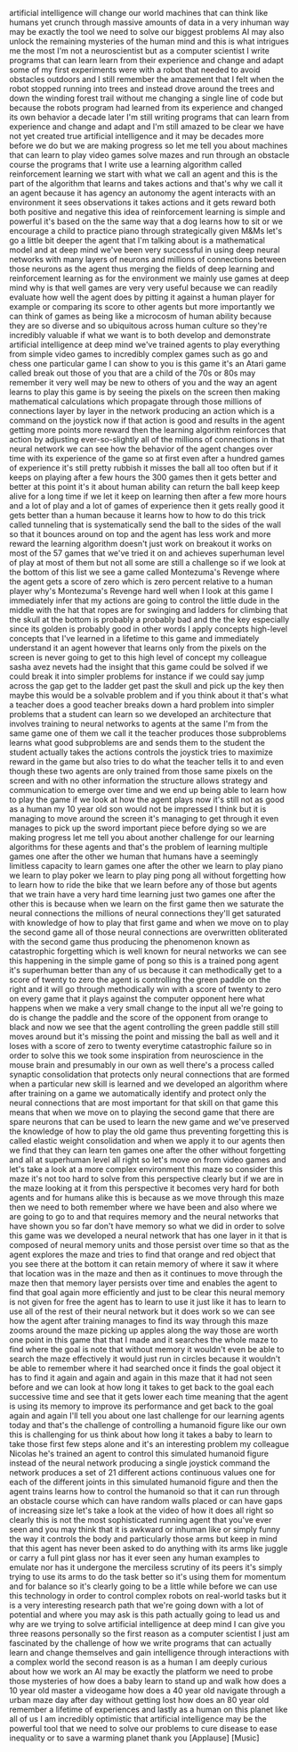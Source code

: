 
artificial intelligence will change our
world
machines that can think like humans yet
crunch through massive amounts of data
in a very inhuman way may be exactly the
tool we need to solve our biggest
problems AI may also unlock the
remaining mysteries of the human mind
and this is what intrigues me the most
I&#39;m not a neuroscientist but as a
computer scientist I write programs that
can learn learn from their experience
and change and adapt some of my first
experiments were with a robot that
needed to avoid obstacles outdoors and I
still remember the amazement that I felt
when the robot stopped running into
trees and instead drove around the trees
and down the winding forest trail
without me changing a single line of
code but because the robots program had
learned from its experience and changed
its own behavior
a decade later I&#39;m still writing
programs that can learn from experience
and change and adapt and I&#39;m still
amazed to be clear we have not yet
created true artificial intelligence and
it may be decades more before we do but
we are making progress so let me tell
you about machines that can learn to
play video games solve mazes and run
through an obstacle course the programs
that I write use a learning algorithm
called reinforcement learning we start
with what we call an agent and this is
the part of the algorithm that learns
and takes actions and that&#39;s why we call
it an agent because it has agency an
autonomy the agent interacts with an
environment it sees observations it
takes actions and it gets reward both
both positive and negative
this idea of reinforcement learning is
simple and powerful it&#39;s based on the
the same way that a dog learns how to
sit or we encourage a child to practice
piano through strategically given M&amp;Ms
let&#39;s go a little bit deeper the agent
that I&#39;m talking about is a mathematical
model and at deep mind we&#39;ve been very
successful in using deep neural networks
with many layers of neurons and millions
of connections between those neurons as
the agent
thus merging the fields of deep learning
and reinforcement learning as for the
environment we mainly use games at deep
mind why is that well games are very
very useful because we can readily
evaluate how well the agent does by
pitting it against a human player for
example or comparing its score to other
agents but more importantly we can think
of games as being like a microcosm of
human ability because they are so
diverse and so ubiquitous across human
culture so they&#39;re incredibly valuable
if what we want is to both develop and
demonstrate artificial intelligence at
deep mind we&#39;ve trained agents to play
everything from simple video games to
incredibly complex games such as go and
chess one particular game I can show to
you is this game it&#39;s an Atari game
called break out those of you that are a
child of the 70s or 80s may remember it
very well
may be new to others of you and the way
an agent learns to play this game is by
seeing the pixels on the screen then
making mathematical calculations which
propagate through those millions of
connections layer by layer in the
network producing an action which is a
command on the joystick now if that
action is good and results in the agent
getting more points more reward then the
learning algorithm reinforces that
action by adjusting ever-so-slightly
all of the millions of connections in
that neural network we can see how the
behavior of the agent changes over time
with its experience of the game so at
first even after a hundred games of
experience it&#39;s still pretty rubbish it
misses the ball all too often but if it
keeps on playing after a few hours the
300 games then it gets better and better
at this point it&#39;s it about human
ability can return the ball keep keep
alive for a long time if we let it keep
on learning then after a few more hours
and a lot of play and a lot of games of
experience then it gets really good it
gets better than a human because it
learns how to how to do this trick
called tunneling that is systematically
send the ball to the sides of the wall
so that it bounces around on top and the
agent has less work and more reward the
learning algorithm doesn&#39;t just work on
breakout it works on most of the 57
games that we&#39;ve tried it on and
achieves superhuman level of play at
most of them but not all some are still
a challenge so if we look at the bottom
of this list we see a game called
Montezuma&#39;s Revenge where the agent gets
a score of zero which is zero percent
relative to a human player why&#39;s
Montezuma&#39;s Revenge hard well when I
look at this game I immediately infer
that my actions are going to control the
little dude in the middle with the hat
that ropes are for swinging and ladders
for climbing that the skull at the
bottom is probably a probably bad and
the the key especially since its golden
is probably good in other words I apply
concepts high-level concepts that I&#39;ve
learned in a lifetime to this game and
immediately understand it an agent
however that learns only from the pixels
on the screen is never going to get to
this high level of concept my colleague
sasha avez nevets had the insight that
this game could be solved if we could
break it into simpler problems for
instance if we could say jump across the
gap get to the ladder get past the skull
and pick up the key then maybe this
would be a solvable problem and if you
think about it that&#39;s what a teacher
does a good teacher breaks down a hard
problem into simpler problems that a
student can learn so we developed an
architecture that involves training to
neural networks to agents at the same
I&#39;m from the same game one of them we
call it the teacher produces those
subproblems learns what good subproblems
are and sends them to the student the
student actually takes the actions
controls the joystick tries to maximize
reward in the game but also tries to do
what the teacher tells it to and even
though these two agents are only trained
from those same pixels on the screen and
with no other information the structure
allows strategy and communication to
emerge over time and we end up being
able to learn how to play the game if we
look at how the agent plays now it&#39;s
still not as good as a human my 10 year
old son would not be impressed I think
but it is managing to move around the
screen it&#39;s managing to get through it
even manages to pick up the sword
important piece before dying so we are
making progress
let me tell you about another challenge
for our learning algorithms for these
agents and that&#39;s the problem of
learning multiple games one after the
other we human that humans have a
seemingly limitless capacity to learn
games one after the other we learn to
play piano we learn to play poker we
learn to play ping pong all without
forgetting how to learn how to ride the
bike that we learn before any of those
but agents that we train have a very
hard time learning just two games one
after the other this is because when we
learn on the first game then we saturate
the neural connections the millions of
neural connections they&#39;ll get saturated
with knowledge of how to play that first
game and when we move on to play the
second game all of those neural
connections are overwritten obliterated
with the second game thus producing the
phenomenon known as catastrophic
forgetting which is well known for
neural networks we can see this
happening in the simple game of pong so
this is a trained pong agent it&#39;s
superhuman better than any of us because
it can methodically get to a score of
twenty to zero the agent is controlling
the green paddle on the right and it
will go through methodically win with a
score of twenty to zero on every game
that it plays against the computer
opponent here what happens when we make
a very small change to the input all
we&#39;re going to do is change the paddle
and the score of the opponent from
orange to black and now we see that the
agent controlling the green paddle still
still moves around but it&#39;s missing the
point and missing the ball as well and
it loses with a score of zero to twenty
everytime catastrophic failure so in
order to solve this we took some
inspiration from neuroscience in the
mouse brain and presumably in our own as
well there&#39;s a process called synaptic
consolidation that protects only neural
connections that are formed when a
particular new skill is learned and we
developed an algorithm where after
training on a game we
automatically identify and protect only
the neural connections that are most
important for that skill on that game
this means that when we move on to
playing the second game that there are
spare neurons that can be used to learn
the new game and we&#39;ve preserved the
knowledge of how to play the old game
thus preventing forgetting this is
called elastic weight consolidation and
when we apply it to our agents then we
find that they can learn ten games one
after the other without forgetting and
all at superhuman level all right so
let&#39;s move on from video games and let&#39;s
take a look at a more complex
environment this maze so consider this
maze it&#39;s not too hard to solve
from this perspective clearly but if we
are in the maze looking at it from this
perspective it becomes very hard for
both agents and for humans alike this is
because as we move through this maze
then we need to both remember where we
have been and also where we are going to
go to and that requires memory and the
neural networks that have shown you so
far don&#39;t have memory so what we did in
order to solve this game was we
developed a neural network that has one
layer in it that is composed of neural
memory units and those persist over time
so that as the agent explores the maze
and tries to find that orange and red
object that you see there at the bottom
it can retain memory of where it saw it
where that location was in the maze and
then as it continues to move through the
maze then that memory layer persists
over time and enables the agent to find
that goal again more efficiently and
just to be clear this neural memory is
not given for free the agent has to
learn to use it just like it has to
learn to use all of the rest of their
neural network but it does work so we
can see how the agent after training
manages to find its way through this
maze zooms around the maze picking up
apples along the way those are worth one
point in this game that that I made and
it searches the whole maze to find where
the goal is
note that without memory it wouldn&#39;t
even be able to search the maze
effectively it would just run in circles
because it wouldn&#39;t be able to remember
where it had searched once it finds the
goal object it has to find it again and
again and again in this maze that it had
not seen before and we can look at how
long it takes to get back to the goal
each successive time and see that it
gets lower each time meaning that the
agent is using its memory to improve its
performance and get back to the goal
again and again I&#39;ll tell you about one
last challenge for our learning agents
today and that&#39;s the challenge of
controlling a humanoid figure like our
own this is challenging for us think
about how long it takes a baby to learn
to take those first few steps alone and
it&#39;s an interesting problem my colleague
Nicolas he&#39;s trained an agent to control
this simulated humanoid figure instead
of the neural network producing a single
joystick command the network produces a
set of 21 different actions continuous
values one for each of the different
joints in this simulated humanoid figure
and then the agent trains learns how to
control the humanoid so that it can run
through an obstacle course which can
have random walls placed or can have
gaps of increasing size let&#39;s take a
look at the video of how it does
all right so clearly this is not the
most sophisticated running agent that
you&#39;ve ever seen and you may think that
it is awkward or inhuman like or simply
funny the way it controls the body and
particularly those arms but keep in mind
that this agent has never been asked to
do anything with its arms like juggle or
carry a full pint glass nor has it ever
seen any human examples to emulate nor
has it undergone the merciless scrutiny
of its peers it&#39;s simply trying to use
its arms to do the task better so it&#39;s
using them for momentum and for balance
so it&#39;s clearly going to be a little
while before we can use this technology
in order to control complex robots on
real-world tasks but it is a very
interesting research path that we&#39;re
going down with a lot of potential and
where you may ask is this path actually
going to lead us and why are we trying
to solve artificial intelligence at deep
mind I can give you three reasons
personally so the first reason as a
computer scientist I just am fascinated
by the challenge of how we write
programs that can actually learn and
change themselves and gain intelligence
through interactions with a complex
world the second reason is as a human I
am deeply curious about how we work
an AI may be exactly the platform we
need to probe those mysteries of how
does a baby learn to stand up and walk
how does a 10 year old master a
videogame how does a 40 year old
navigate through a urban maze day after
day without getting lost how does an 80
year old remember a lifetime of
experiences and lastly as a human on
this planet like all of us I am
incredibly optimistic that artificial
intelligence may be the powerful tool
that we need
to solve our problems to cure disease to
ease inequality or to save a warming
planet thank you
[Applause]
[Music]

